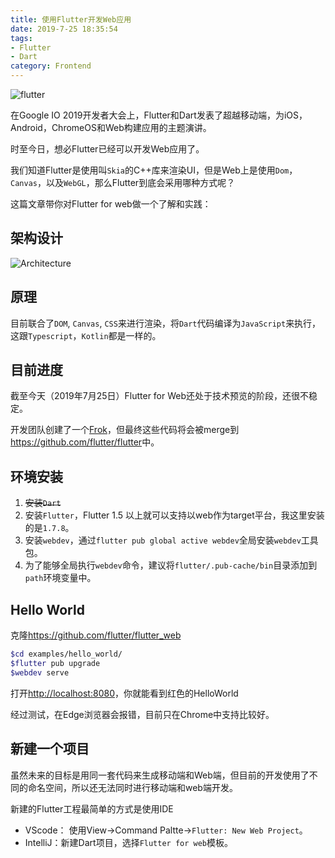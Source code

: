 ```yaml
---
title: 使用Flutter开发Web应用
date: 2019-7-25 18:35:54
tags:
- Flutter
- Dart
category: Frontend
---
```


![flutter](https://flutter.dev/assets/flutter-lockup-4cb0ee072ab312e59784d9fbf4fb7ad42688a7fdaea1270ccf6bbf4f34b7e03f.svg)

在Google IO 2019开发者大会上，Flutter和Dart发表了超越移动端，为iOS，Android，ChromeOS和Web构建应用的主题演讲。

时至今日，想必Flutter已经可以开发Web应用了。

我们知道Flutter是使用叫`Skia`的C++库来渲染UI，但是Web上是使用`Dom`，`Canvas`，以及`WebGL`，那么Flutter到底会采用哪种方式呢？

这篇文章带你对Flutter for web做一个了解和实践：
<!--more-->

## 架构设计

![Architecture](https://flutter.dev/images/Dart-framework-v-browser-framework.png)

## 原理

目前联合了`DOM`, `Canvas`, `CSS`来进行渲染，将`Dart`代码编译为`JavaScript`来执行，这跟`Typescript`，`Kotlin`都是一样的。

## 目前进度

截至今天（2019年7月25日）Flutter for Web还处于技术预览的阶段，还很不稳定。

开发团队创建了一个[Frok](https://github.com/flutter/flutter_web)，但最终这些代码将会被merge到<https://github.com/flutter/flutter>中。

## 环境安装

1. ~~安装`Dart`~~
2. 安装`Flutter`，Flutter 1.5 以上就可以支持以web作为target平台，我这里安装的是`1.7.8`。
3. 安装`webdev`，通过`flutter pub global active webdev`全局安装`webdev`工具包。
4. 为了能够全局执行`webdev`命令，建议将`flutter/.pub-cache/bin`目录添加到`path`环境变量中。

## Hello World

克隆<https://github.com/flutter/flutter_web>

```bash
$cd examples/hello_world/
$flutter pub upgrade
$webdev serve
```

打开<http://localhost:8080>，你就能看到红色的HelloWorld

经过测试，在Edge浏览器会报错，目前只在Chrome中支持比较好。

## 新建一个项目

虽然未来的目标是用同一套代码来生成移动端和Web端，但目前的开发使用了不同的命名空间，所以还无法同时进行移动端和web端开发。

新建的Flutter工程最简单的方式是使用IDE

- VScode： 使用View->Command Paltte->`Flutter: New Web Project`。
- IntelliJ：新建Dart项目，选择`Flutter for web`模板。